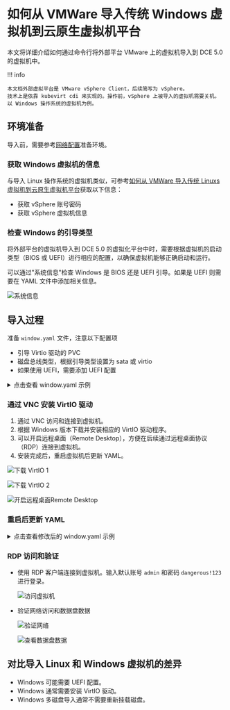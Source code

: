 # 如何从 VMWare 导入传统 Windows 虚拟机到云原生虚拟机平台

本文将详细介绍如何通过命令行将外部平台 VMware 上的虚拟机导入到 DCE 5.0 的虚拟机中。

!!! info

    本文档外部虚拟平台是 VMware vSphere Client，后续简写为 vSphere。
    技术上是依靠 kubevirt cdi 来实现的。操作前，vSphere 上被导入的虚拟机需要关机。
    以 Windows 操作系统的虚拟机为例。

## 环境准备

导入前，需要参考[网络配置](../vm/vm-network.md)准备环境。

### 获取 Windows 虚拟机的信息

与导入 Linux 操作系统的虚拟机类似，可参考[如何从 VMWare 导入传统 Linuxs 虚拟机到云原生虚拟机平台](import-ubuntu.md)获取以下信息：

- 获取 vSphere 账号密码
- 获取 vSphere 虚拟机信息

### 检查 Windows 的引导类型

将外部平台的虚拟机导入到 DCE 5.0 的虚拟化平台中时，需要根据虚拟机的启动类型（BIOS 或 UEFI）进行相应的配置，以确保虚拟机能够正确启动和运行。

可以通过"系统信息"检查 Windows 是 BIOS 还是 UEFI 引导。如果是 UEFI 则需要在 YAML 文件中添加相关信息。

![系统信息](../images/window-uefi.png)

## 导入过程

准备 `window.yaml` 文件，注意以下配置项

- 引导 Virtio 驱动的 PVC
- 磁盘总线类型，根据引导类型设置为 sata 或 virtio
- 如果使用 UEFI，需要添加 UEFI 配置

<details>
<summary>点击查看 window.yaml 示例</summary>

```yaml title="window.yaml"
apiVersion: kubevirt.io/v1
kind: VirtualMachine
metadata:
  labels:
    virtnest.io/os-family: windows
    virtnest.io/os-version: "server2019"
  name: export-window-21
  namespace: default
spec:
  dataVolumeTemplates:
    - metadata:
        name: export-window-21-rootdisk
      spec:
        pvc:
          accessModes:
            - ReadWriteOnce
          resources:
            requests:
              storage: 22Gi
          storageClassName: local-path
        source:
          vddk:
            backingFile: "[A05-09-ShangPu-Local-DataStore] virtnest-export-window/virtnest-export-window.vmdk"
            url: "https://10.64.56.21"
            uuid: "421d40f2-21a2-cfeb-d5c9-e7f8abfc2faa"
            thumbprint: "D7:C4:22:E3:6F:69:DA:72:50:81:12:FA:42:18:3F:29:5C:7F:41:CA"
            secretRef: "vsphere21"
            initImageURL: "release.daocloud.io/virtnest/vddk:v8"
    - metadata:
        name: export-window-21-datadisk
      spec:
        pvc:
          accessModes:
            - ReadWriteOnce
          resources:
            requests:
              storage: 1Gi
          storageClassName: local-path
        source:
          vddk:
            backingFile: "[A05-09-ShangPu-Local-DataStore] virtnest-export-window/virtnest-export-window_1.vmdk"
            url: "https://10.64.56.21"
            uuid: "421d40f2-21a2-cfeb-d5c9-e7f8abfc2faa"
            thumbprint: "D7:C4:22:E3:6F:69:DA:72:50:81:12:FA:42:18:3F:29:5C:7F:41:CA"
            secretRef: "vsphere21"
            initImageURL: "release.daocloud.io/virtnest/vddk:v8"
    # <1>. 引导 virtio 驱动的 pvc
    # ↓↓↓↓↓↓↓↓↓↓↓↓↓↓↓↓↓↓↓↓↓↓
    - metadata:
        name: virtio-disk
      spec:
        pvc:
          accessModes:
            - ReadWriteOnce
          resources:
            requests:
              storage: 10Mi
          storageClassName: local-path
        source:
          blank: {}
          # ↑↑↑↑↑↑↑↑↑↑↑↑↑↑↑↑↑↑↑↑↑↑
  running: true
  template:
    metadata:
      annotations:
        ipam.spidernet.io/ippools: '[{"cleangateway":false,"ipv4":["test86"]}]'
    spec:
      dnsConfig:
        nameservers:
        - 223.5.5.5
      domain:
        cpu:
          cores: 2
        memory:
          guest: 4Gi
        devices:
          disks:
            - bootOrder: 1
              disk:
                bus: sata   # <2> 磁盘总线类型，根据引导类型设置为 sata 或 virtio
              name: rootdisk
            - bootOrder: 2
              disk:
                bus: sata   # <2> 磁盘总线类型，根据引导类型设置为 sata 或 virtio
              name: datadisk
            # <1>. 引导 virtio 驱动的 disk
            # ↓↓↓↓↓↓↓↓↓↓↓↓↓↓↓↓↓↓↓↓↓↓
            - bootOrder: 3
              disk:
                bus: virtio
              name: virtdisk
            - bootOrder: 4
              cdrom:
                bus: sata
              name: virtiocontainerdisk
            # ↑↑↑↑↑↑↑↑↑↑↑↑↑↑↑↑↑↑↑↑↑↑
          interfaces:
            - bridge: {}
              name: ovs-bridge0
        # <3> 在上文“查看 window 引导是 BIOS 还是 UEFI”
        # 如果使用了 UEFI 需要添加的信息
        # ↓↓↓↓↓↓↓↓↓↓↓↓↓↓↓↓↓↓↓↓↓↓
        features:
          smm:
            enabled: true
        firmware:
          bootloader:
            efi:
              secureBoot: false
        # ↑↑↑↑↑↑↑↑↑↑↑↑↑↑↑↑↑↑↑↑↑↑
        machine:
          type: q35
        resources:
          requests:
            memory: 4Gi
      networks:
        - multus:
            default: true
            networkName: kube-system/test1
          name: ovs-bridge0
      volumes:
        - dataVolume:
            name: export-window-21-rootdisk
          name: rootdisk
        - dataVolume:
            name: export-window-21-datadisk
          name: datadisk      
        # <1> 引导 virtio 驱动的 volumes
        # ↓↓↓↓↓↓↓↓↓↓↓↓↓↓↓↓↓↓↓↓↓↓
        - dataVolume:
            name: virtio-disk
          name: virtdisk
        - containerDisk:
            image: release-ci.daocloud.io/virtnest/kubevirt/virtio-win:v4.12.12-5
          name: virtiocontainerdisk
        # ↑↑↑↑↑↑↑↑↑↑↑↑↑↑↑↑↑↑↑↑↑↑
```

</details>

### 通过 VNC 安装 VirtIO 驱动

1. 通过 VNC 访问和连接到虚拟机。
2. 根据 Windows 版本下载并安装相应的 VirtIO 驱动程序。
3. 可以开启远程桌面（Remote Desktop），方便在后续通过远程桌面协议（RDP）连接到虚拟机。
4. 安装完成后，重启虚拟机后更新 YAML。

![下载 VirtIO 1](../images/install01.png)

![下载 VirtIO 2](../images/install02.png)

![开启远程桌面Remote Desktop](../images/turn-on.png)

### 重启后更新 YAML 

<details>
<summary>点击查看修改后的 window.yaml 示例</summary>

```yaml title="window.yaml"
# 删除 标号 <1> 相关字段，修改标号 <2> 字段：sata 改成 virtio
apiVersion: kubevirt.io/v1
kind: VirtualMachine
metadata:
  labels:
    virtnest.io/os-family: windows
    virtnest.io/os-version: "server2019"
  name: export-window-21
  namespace: default
spec:
  dataVolumeTemplates:
    - metadata:
        name: export-window-21-rootdisk
      spec:
        pvc:
          accessModes:
            - ReadWriteOnce
          resources:
            requests:
              storage: 22Gi
          storageClassName: local-path
        source:
          vddk:
            backingFile: "[A05-09-ShangPu-Local-DataStore] virtnest-export-window/virtnest-export-window.vmdk"
            url: "https://10.64.56.21"
            uuid: "421d40f2-21a2-cfeb-d5c9-e7f8abfc2faa"
            thumbprint: "D7:C4:22:E3:6F:69:DA:72:50:81:12:FA:42:18:3F:29:5C:7F:41:CA"
            secretRef: "vsphere21"
            initImageURL: "release.daocloud.io/virtnest/vddk:v8"
    - metadata:
        name: export-window-21-datadisk
      spec:
        pvc:
          accessModes:
            - ReadWriteOnce
          resources:
            requests:
              storage: 1Gi
          storageClassName: local-path
        source:
          vddk:
            backingFile: "[A05-09-ShangPu-Local-DataStore] virtnest-export-window/virtnest-export-window_1.vmdk"
            url: "https://10.64.56.21"
            uuid: "421d40f2-21a2-cfeb-d5c9-e7f8abfc2faa"
            thumbprint: "D7:C4:22:E3:6F:69:DA:72:50:81:12:FA:42:18:3F:29:5C:7F:41:CA"
            secretRef: "vsphere21"
            initImageURL: "release.daocloud.io/virtnest/vddk:v8"
  running: true
  template:
    metadata:
      annotations:
        ipam.spidernet.io/ippools: '[{"cleangateway":false,"ipv4":["test86"]}]'
    spec:
      dnsConfig:
        nameservers:
        - 223.5.5.5
      domain:
        cpu:
          cores: 2
        memory:
          guest: 4Gi
        devices:
          disks:
            - bootOrder: 1
              disk:
                bus: virtio  # <2>
              name: rootdisk
            - bootOrder: 2
              disk:
                bus: virtio  # <2>
              name: datadisk
          interfaces:
            - bridge: {}
              name: ovs-bridge0
        # <3> 在上文“查看 window 引导是 BIOS 还是 UEFI”
        # 如果使用了 UEFI 需要添加的信息
        # ↓↓↓↓↓↓↓↓↓↓↓↓↓↓↓↓↓↓↓↓↓↓
        features:
          smm:
            enabled: true
        firmware:
          bootloader:
            efi:
              secureBoot: false
        # ↑↑↑↑↑↑↑↑↑↑↑↑↑↑↑↑↑↑↑↑↑↑
        machine:
          type: q35
        resources:
          requests:
            memory: 4Gi
      networks:
        - multus:
            default: true
            networkName: kube-system/test1
          name: ovs-bridge0
      volumes:
        - dataVolume:
            name: export-window-21-rootdisk
          name: rootdisk
        - dataVolume:
            name: export-window-21-datadisk
          name: datadisk
```

</details>

### RDP 访问和验证

- 使用 RDP 客户端连接到虚拟机。输入默认账号 `admin` 和密码 `dangerous!123` 进行登录。

    ![访问虚拟机](../images/pc.png)

- 验证网络访问和数据盘数据

    ![验证网络](../images/windows-network.png)
    
    ![查看数据盘数据](../images/disk.png)

## 对比导入 Linux 和 Windows 虚拟机的差异

- Windows 可能需要 UEFI 配置。
- Windows 通常需要安装 VirtIO 驱动。
- Windows 多磁盘导入通常不需要重新挂载磁盘。
